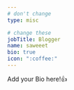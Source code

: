 ```yaml
---
# don't change
type: misc

# change these
jobTitle: Blogger
name: saweeet
bio: true
icon: ":coffee:"
---
```


Add your Bio here!:+1: